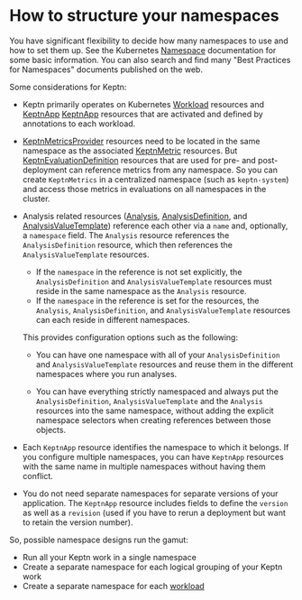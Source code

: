 # How to structure your namespaces

You have significant flexibility to decide how many namespaces to use
and how to set them up.
See the Kubernetes
[Namespace](https://kubernetes.io/docs/concepts/overview/working-with-objects/namespaces/)
documentation for some basic information.
You can also search and find many "Best Practices for Namespaces"
documents published on the web.

Some considerations for Keptn:

* Keptn primarily operates on Kubernetes
  [Workload](https://kubernetes.io/docs/concepts/workloads/)
  resources and
  [KeptnApp](../../reference/crd-reference/app.md)
  [KeptnApp](../../reference/crd-reference/app.md)
  resources
  that are activated and defined by annotations to each workload.
* [KeptnMetricsProvider](../../reference/crd-reference/metricsprovider.md)
  resources need to be located
  in the same namespace as the associated
  [KeptnMetric](../../reference/crd-reference/metric.md)
  resources.
  But
  [KeptnEvaluationDefinition](../../reference/crd-reference/evaluationdefinition.md)
  resources that are used for pre- and post-deployment
  can reference metrics from any namespace.
  So you can create `KeptnMetrics` in a centralized namespace
  (such as `keptn-system`)
  and access those metrics in evaluations on all namespaces in the cluster.
* Analysis related resources
  ([Analysis](../../reference/crd-reference/analysis.md),
  [AnalysisDefinition](../../reference/crd-reference/analysisdefinition.md),
  and
  [AnalysisValueTemplate](../../reference/crd-reference/analysisvaluetemplate.md))
  reference each other via a `name` and, optionally, a `namespace` field.
  The `Analysis` resource references the `AnalysisDefinition` resource,
  which then references the `AnalysisValueTemplate` resources.

  * If the `namespace` in the reference is not set explicitly,
      the `AnalysisDefinition` and `AnalysisValueTemplate` resources
      must reside in the same namespace as the `Analysis` resource.
  * If the `namespace` in the reference is set for the resources,
      the `Analysis`, `AnalysisDefinition`, and `AnalysisValueTemplate` resources
      can each reside in different namespaces.

  This provides configuration options such as the following:

  * You can have one namespace
      with all of your `AnalysisDefinition` and `AnalysisValueTemplate` resources
      and reuse them in the different namespaces where you run analyses.

  * You can have everything strictly namespaced
      and always put the `AnalysisDefinition`, `AnalysisValueTemplate`
      and the `Analysis` resources into the same namespace,
      without adding the explicit namespace selectors
      when creating references between those objects.

* Each `KeptnApp` resource identifies the namespace to which it belongs.
  If you configure multiple namespaces,
  you can have `KeptnApp` resources with the same name
  in multiple namespaces without having them conflict.
* You do not need separate namespaces for separate versions of your application.
  The `KeptnApp` resource includes fields to define
  the `version` as well as a `revision`
  (used if you have to rerun a deployment
  but want to retain the version number).

So, possible namespace designs run the gamut:

* Run all your Keptn work in a single namespace
* Create a separate namespace for each logical grouping of your Keptn work
* Create a separate namespace for each [workload](https://kubernetes.io/docs/concepts/workloads/)
